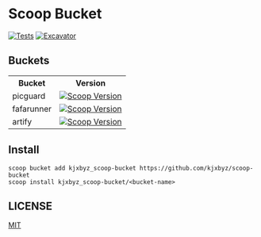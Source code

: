 # Scoop Bucket

[![Tests](https://github.com/kjxbyz/scoop-bucket/actions/workflows/ci.yml/badge.svg)](https://github.com/kjxbyz/scoop-bucket/actions/workflows/ci.yml)
[![Excavator](https://github.com/kjxbyz/scoop-bucket/actions/workflows/excavator.yml/badge.svg)](https://github.com/kjxbyz/scoop-bucket/actions/workflows/excavator.yml)

## Buckets

<table>
  <tr>
    <th>Bucket</th>
    <th colspan="2" style="text-align: center">Version</th>
  </tr>
  <tr>
    <td>picguard</td>
    <td>
      <a href="https://scoop.sh/#/apps?q=picguard&o=false">
        <img alt="Scoop Version" src="https://img.shields.io/scoop/v/picguard?bucket=https%3A%2F%2Fgithub.com%2Fkjxbyz%2Fscoop-bucket">
      </a>
    </td>
  </tr>
  <tr>
    <td>fafarunner</td>
    <td>
      <a href="https://scoop.sh/#/apps?q=fafarunner&o=false">
        <img alt="Scoop Version" src="https://img.shields.io/scoop/v/fafarunner?bucket=https%3A%2F%2Fgithub.com%2Fkjxbyz%2Fscoop-bucket">
      </a>
    </td>
  </tr>
  <tr>
    <td>artify</td>
    <td>
      <a href="https://scoop.sh/#/apps?q=artify&o=false">
        <img alt="Scoop Version" src="https://img.shields.io/scoop/v/artify?bucket=https%3A%2F%2Fgithub.com%2Fkjxbyz%2Fscoop-bucket">
      </a>
    </td>
  </tr>
</table>

## Install

```pwsh
scoop bucket add kjxbyz_scoop-bucket https://github.com/kjxbyz/scoop-bucket
scoop install kjxbyz_scoop-bucket/<bucket-name>
```

## LICENSE

[MIT](./LICENSE)
